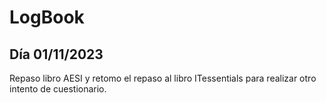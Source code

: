 # LogBook 
## Día 01/11/2023

Repaso libro AESI y retomo el repaso al libro ITessentials para realizar otro intento de cuestionario.